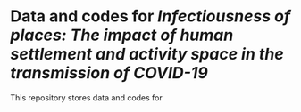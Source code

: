 # Data and codes for *Infectiousness of places: The impact of human settlement and activity space in the transmission of COVID-19*
This repository stores data and codes for 

